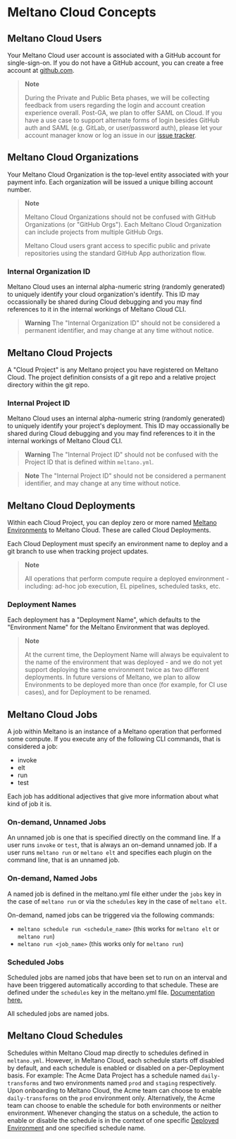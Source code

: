 # Meltano Cloud Concepts

## Meltano Cloud Users

Your Meltano Cloud user account is associated with a GitHub account for single-sign-on. If you do not have a GitHub account, you can create a free account at [github.com](https://github.com).

> **Note**
>
> During the Private and Public Beta phases, we will be collecting feedback from users regarding the login and account creation experience overall. Post-GA, we plan to offer SAML on Cloud. If you have a use case to support alternate forms of login besides GitHub auth and SAML (e.g. GitLab, or user/password auth), please let your account manager know or log an issue in our [issue tracker](https://github.com/meltano/cloud-docs/issues).

## Meltano Cloud Organizations

Your Meltano Cloud Organization is the top-level entity associated with your payment info. Each organization will be issued a unique billing account number.

> **Note**
>
> Meltano Cloud Organizations should not be confused with GitHub Organizations (or "GitHub Orgs"). Each Meltano Cloud Organization can include projects from multiple GitHub Orgs.
>
> Meltano Cloud users grant access to specific public and private repositories using the standard GitHub App authorization flow.

### Internal Organization ID

Meltano Cloud uses an internal alpha-numeric string (randomly generated) to uniquely identify your cloud organization's identify. This ID may occassionally be shared during Cloud debugging and you may find references to it in the internal workings of Meltano Cloud CLI.

> **Warning**
> The "Internal Organization ID" should not be considered a permanent identifier, and may change at any time without notice.

## Meltano Cloud Projects

A "Cloud Project" is any Meltano project you have registered on Meltano Cloud. The project definition consists of a git repo and a relative project directory within the git repo.

### Internal Project ID

Meltano Cloud uses an internal alpha-numeric string (randomly generated) to uniquely identify your project's deployment. This ID may occassionally be shared during Cloud debugging and you may find references to it in the internal workings of Meltano Cloud CLI.

> **Warning**
> The "Internal Project ID" should not be confused with the Project ID that is defined within `meltano.yml`.

> **Note**
> The "Internal Project ID" should not be considered a permanent identifier, and may change at any time without notice.

## Meltano Cloud Deployments

Within each Cloud Project, you can deploy zero or more named [Meltano Environments](https://docs.meltano.com/concepts/environments) to Meltano Cloud. These are called Cloud Deployments.

Each Cloud Deployment must specify an environment name to deploy and a git branch to use when tracking project updates.

> **Note**
>
> All operations that perform compute require a deployed environment - including: ad-hoc job execution, EL pipelines, scheduled tasks, etc.

### Deployment Names

Each deployment has a "Deployment Name", which defaults to the "Environment Name" for the Meltano Environment that was deployed.

> **Note**
>
> At the current time, the Deployment Name will always be equivalent to the name of the environment that was deployed - and we do not yet support deploying the same environment twice as two different deployments. In future versions of Meltano, we plan to allow Environments to be deployed more than once (for example, for CI use cases), and for Deployment to be renamed.

## Meltano Cloud Jobs

A job within Meltano is an instance of a Meltano operation that performed some compute. If you execute any of the following CLI commands, that is considered a job:

* invoke
* elt
* run
* test

Each job has additional adjectives that give more information about what kind of job it is.

### On-demand, Unnamed Jobs

An unnamed job is one that is specified directly on the command line. If a user runs `invoke` or `test`, that is always an on-demand unnamed job. If a user runs `meltano run` or `meltano elt` and specifies each plugin on the command line, that is an unnamed job.

### On-demand, Named Jobs

A named job is defined in the meltano.yml file either under the `jobs` key in the case of `meltano run` or via the `schedules` key in the case of `meltano elt`.

On-demand, named jobs can be triggered via the following commands:

* `meltano schedule run <schedule_name>` (this works for `meltano elt` or `meltano run`)
* `meltano run <job_name>` (this works only for `meltano run`)

### Scheduled Jobs

Scheduled jobs are named jobs that have been set to run on an interval and have been triggered automatically according to that schedule. These are defined under the `schedules` key in the meltano.yml file. [Documentation here.](https://docs.meltano.com/concepts/project#schedules)

All scheduled jobs are named jobs.

## Meltano Cloud Schedules

Schedules within Meltano Cloud map directly to schedules defined in `meltano.yml`. However, in Meltano Cloud, each schedule starts off disabled by default, and each schedule is enabled or disabled on a per-Deployment basis.
For example: The Acme Data Project has a schedule named `daily-transforms` and two environments named `prod` and `staging` respectively. Upon onboarding to Meltano Cloud, the Acme team can choose to enable `daily-transforms` on the `prod` environment only. Alternatively, the Acme team can choose to enable the schedule for both environments or neither environment. Whenever changing the status on a schedule, the action to enable or disable the schedule is in the context of one specific [Deployed Environment](#meltano-cloud-deployments) and one specified schedule name.
